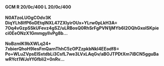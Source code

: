 #### GCM R 20/0c/400 L 20/0c/400
**N0ATzoLUOgCOdv3K**<br/>**DiqYLh8IfP6oDEtqlNXL47ZXlyirOUx+YLrw0pLkH3A=**<br/>**7Oq4vGzpSSkUFevz4gSZ/uLRBosQ0RhSrFgPVN1jMYb6l2OQhGxolSKpieci0EeONzX1GmmgylIvPg8b...**<br/><br/>
**NoBzmlK9bXWLq24+**<br/>**7xbierQhoH9IesFmQarnThhC5zOPZzpkbNkl4EEodf8=**<br/>**Po+WLuZVpsEISxtdbLi3CsfL7we3LVxLAqGv/aBOJTPDtXm7iBCN5gguBawRYct1WJoYfGfbli2+0nRv...**